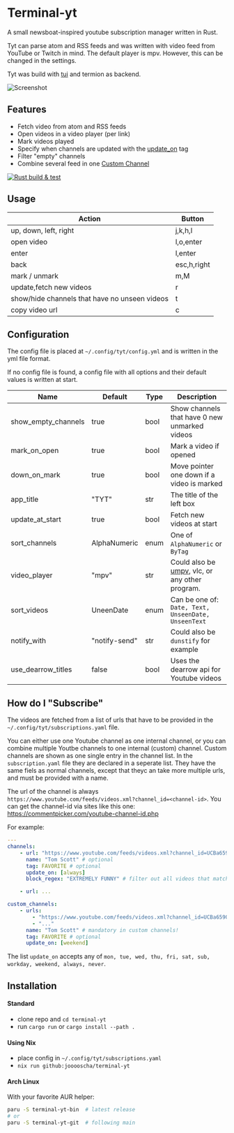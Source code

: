 # Terminal-yt

A small newsboat-inspired youtube subscription manager written in Rust.

Tyt can parse atom and RSS feeds and was written with video feed from YouTube or Twitch in mind.
The default player is mpv. However, this can be changed in the settings.

Tyt was build with [tui](https://github.com/fdehau/tui-rs) and termion as backend.

![Screenshot](https://user-images.githubusercontent.com/57965027/138331749-8eed019d-8825-459f-bd87-177a98eaf61b.png)

## Features

- Fetch video from atom and RSS feeds
- Open videos in a video player (per link)
- Mark videos played
- Specify when channels are updated with the [update_on](#how-do-i-subscribe) tag
- Filter "empty" channels
- Combine several feed in one [Custom Channel](#how-do-i-subscribe)

[![Rust build & test](https://github.com/jooooscha/terminal-yt/actions/workflows/rust.yml/badge.svg)](https://github.com/jooooscha/terminal-yt/actions/workflows/rust.yml)

## Usage

| Action                                        | Button      |
|-----------------------------------------------|-------------|
| up, down, left, right                         | j,k,h,l     |
| open video                                    | l,o,enter   |
| enter                                         | l,enter     |
| back                                          | esc,h,right |
| mark / unmark                                 | m,M         |
| update,fetch new videos                       | r           |
| show/hide channels that have no unseen videos | t           |
| copy video url                                | c           |

## Configuration

The config file is placed at ` ~/.config/tyt/config.yml ` and is written in the yml file format.

If no config file is found, a config file with all options and their default values is written at start.

| Name                | Default       | Type | Description                                                                                                          |
|---------------------|---------------|------|----------------------------------------------------------------------------------------------------------------------|
| show_empty_channels | true          | bool | Show channels that have 0 new unmarked videos                                                                        |
| mark_on_open        | true          | bool | Mark a video if opened                                                                                               |
| down_on_mark        | true          | bool | Move pointer one down if a video is marked                                                                           |
| app_title           | "TYT"         | str  | The title of the left box                                                                                            |
| update_at_start     | true          | bool | Fetch new videos at start                                                                                            |
| sort_channels       | AlphaNumeric  | enum | One of `AlphaNumeric` or `ByTag`                                                                                     |
| video_player        | "mpv"         | str  | Could also be [umpv](https://raw.githubusercontent.com/mpv-player/mpv/master/TOOLS/umpv), vlc, or any other program. |
| sort_videos         | UneenDate     | enum | Can be one of: `Date, Text, UnseenDate, UnseenText`                                                                  |
| notify_with         | "notify-send" | str  | Could also be `dunstify` for example                                                                                 |
| use_dearrow_titles  | false         | bool | Uses the dearrow api for Youtube videos                                                                              |

## How do I "Subscribe"

The videos are fetched from a list of urls that have to be provided in the ` ~/.config/tyt/subscriptions.yaml ` file.

You can either use one Youtube channel as one internal channel, or you can combine multiple Youtbe channels to one internal (custom) channel.
Custom channels are shown as one single entry in the channel list.
In the `subscription.yaml` file they are declared in a seperate list. They have the same fiels as normal channels, except that theyc an take more multiple urls, and must be provided with a name.

The url of the channel is always `https://www.youtube.com/feeds/videos.xml?channel_id=<channel-id>`. You can get the channel-id via sites like this one: https://commentpicker.com/youtube-channel-id.php

For example:

``` yaml
---
channels:
    - url: "https://www.youtube.com/feeds/videos.xml?channel_id=UCBa659QWEk1AI4Tg--mrJ2A" # feed url
      name: "Tom Scott" # optional
      tag: FAVORITE # optional
      update_on: [always]
      block_regex: "EXTREMELY FUNNY" # filter out all videos that match this regex. Matched on the original title, not the one provided by dearrow

    - url: ...

custom_channels:
    - urls:
        - "https://www.youtube.com/feeds/videos.xml?channel_id=UCBa659QWEk1AI4Tg--mrJ2A" # feed url
        - "..."
      name: "Tom Scott" # mandatory in custom channels!
      tag: FAVORITE # optional
      update_on: [weekend]
```

The list `update_on` accepts any of `mon, tue, wed, thu, fri, sat, sub, workday, weekend, always, never`.


## Installation

#### Standard

- clone repo and `cd terminal-yt`
- run `cargo run` or `cargo install --path .`

#### Using Nix

- place config in `~/.config/tyt/subscriptions.yaml`
- `nix run github:jooooscha/terminal-yt`

#### Arch Linux

With your favorite AUR helper:
```bash
paru -S terminal-yt-bin  # latest release
# or
paru -S terminal-yt-git  # following main
```
